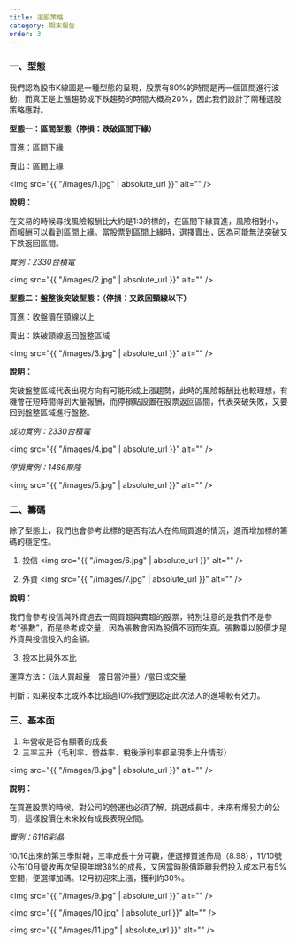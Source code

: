 ```yaml
---
title: 選股策略
category: 期末報告
order: 3
---
```


### 一、型態
我們認為股市K線圖是一種型態的呈現，股票有80%的時間是再一個區間進行波動，而真正是上漲趨勢或下跌趨勢的時間大概為20%，因此我們設計了兩種選股策略應對。

**型態一：區間型態（停損：跌破區間下緣）** 
<p>買進：區間下緣</p>
<p>賣出：區間上緣</p>


<span class="image fit"><img src="{{ "/images/1.jpg" | absolute_url }}" alt="" /></span>

**說明：** 
<p>在交易的時候尋找風險報酬比大約是1:3的標的，在區間下緣買進，風險相對小，而報酬可以看到區間上緣。當股票到區間上緣時，選擇賣出，因為可能無法突破又下跌返回區間。</p>

*實例：2330台積電*

<span class="image fit"><img src="{{ "/images/2.jpg" | absolute_url }}" alt="" /></span>

**型態二：盤整後突破型態：（停損：又跌回頸線以下）**

<p>買進：收盤價在頸線以上</p>
<p>賣出：跌破頸線返回盤整區域</p>

<span class="image fit"><img src="{{ "/images/3.jpg" | absolute_url }}" alt="" /></span>

**說明：** 
<p>突破盤整區域代表出現方向有可能形成上漲趨勢，此時的風險報酬比也較理想，有機會在短時間得到大量報酬，而停損點設置在股票返回區間，代表突破失敗，又要回到盤整區域進行盤整。</p>

*成功實例：2330台積電*

<span class="image fit"><img src="{{ "/images/4.jpg" | absolute_url }}" alt="" /></span>

*停損實例：1466聚隆*

<span class="image fit"><img src="{{ "/images/5.jpg" | absolute_url }}" alt="" /></span>

### 二、籌碼
<p>除了型態上，我們也會參考此標的是否有法人在佈局買進的情況，進而增加標的籌碼的穩定性。</p>

1. 投信
<span class="image fit"><img src="{{ "/images/6.jpg" | absolute_url }}" alt="" /></span>

2. 外資
<span class="image fit"><img src="{{ "/images/7.jpg" | absolute_url }}" alt="" /></span>

**說明：**
<p>我們會參考投信與外資過去一周買超與賣超的股票，特別注意的是我們不是參考“張數”，而是參考成交量，因為張數會因為股價不同而失真。張數乘以股價才是外資與投信投入的金額。</p>

3. 投本比與外本比
<p>運算方法：（法人買超量—當日當沖量）/當日成交量</p>
<p>判斷：如果投本比或外本比超過10%我們便認定此次法人的進場較有效力。</p>

### 三、基本面
1. 年營收是否有顯著的成長
2. 三率三升（毛利率、營益率、稅後淨利率都呈現季上升情形）

<span class="image fit"><img src="{{ "/images/8.jpg" | absolute_url }}" alt="" /></span>

**說明：**
<p>在買進股票的時候，對公司的營運也必須了解，挑選成長中，未來有爆發力的公司，這樣股價在未來較有成長表現空間。</p>

*實例：6116彩晶*
<p>10/16出來的第三季財報，三率成長十分可觀，便選擇買進佈局（8.98），11/10號公布10月營收再次呈現年增38%的成長，又因當時股價距離我們投入成本已有5%空間，便選擇加碼。12月初迎來上漲，獲利約30%。</p>

<span class="image fit"><img src="{{ "/images/9.jpg" | absolute_url }}" alt="" /></span>


<span class="image fit"><img src="{{ "/images/10.jpg" | absolute_url }}" alt="" /></span>

<span class="image fit"><img src="{{ "/images/11.jpg" | absolute_url }}" alt="" /></span>
